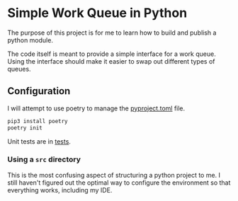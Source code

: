 # Simple Work Queue in Python

The purpose of this project is for me to learn how to build and publish a python module.

The code itself is meant to provide a simple interface for a work queue. Using the interface should make it easier to swap out different types of queues. 

## Configuration

I will attempt to use poetry to manage the [pyproject.toml](pyproject.toml) file. 

```sh
pip3 install poetry
poetry init
```



Unit tests are in [tests](./tests). 

### Using a `src` directory

This is the most confusing aspect of structuring a python project to me. I still haven't figured out the optimal way to configure the environment so that everything works, including my IDE. 

